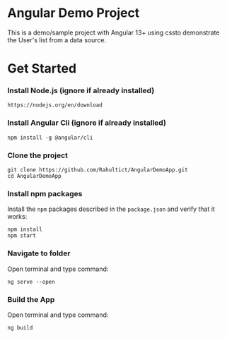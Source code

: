 # Angular Demo Project

This is a demo/sample project with Angular 13+ using cssto demonstrate the User's list from a data source.

# Get Started

### Install Node.js (ignore if already installed)

```shell
https://nodejs.org/en/download
```

### Install Angular Cli (ignore if already installed)

```shell
npm install -g @angular/cli
```

### Clone the project

```shell
git clone https://github.com/Rahultict/AngularDemoApp.git
cd AngularDemoApp
```

### Install npm packages

Install the `npm` packages described in the `package.json` and verify that it works:

```shell
npm install
npm start
```

### Navigate to folder

Open terminal and type command:

```shell
ng serve --open
```

### Build the App

Open terminal and type command:

```shell
ng build
```
